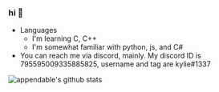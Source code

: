 ### hi 👋

<!--
**appendable/appendable** is a ✨ _special_ ✨ repository because its `README.md` (this file) appears on your GitHub profile.-->

- Languages
  - I'm learning C, C++
  - I'm somewhat familiar with python, js, and C#
- You can reach me via discord, mainly. My discord ID is 795595009335885825, username and tag are kylie#1337

![appendable's github stats](https://github-readme-stats.vercel.app/api?username=appendable&theme=radical)


